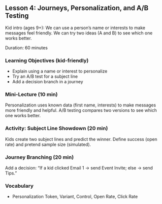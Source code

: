 ## Lesson 4: Journeys, Personalization, and A/B Testing

Kid intro (ages 9+): We can use a person’s name or interests to make messages feel friendly. We can try two ideas (A and B) to see which one works better.

Duration: 60 minutes

### Learning Objectives (kid-friendly)
- Explain using a name or interest to personalize
- Try an A/B test for a subject line
- Add a decision branch in a journey

### Mini-Lecture (10 min)
Personalization uses known data (first name, interests) to make messages more friendly and helpful. A/B testing compares two versions to see which one works better.

### Activity: Subject Line Showdown (20 min)
Kids create two subject lines and predict the winner. Define success (open rate) and pretend sample size (simulated).

### Journey Branching (20 min)
Add a decision: “If a kid clicked Email 1 → send Event Invite; else → send Tips.”

### Vocabulary
- Personalization Token, Variant, Control, Open Rate, Click Rate


